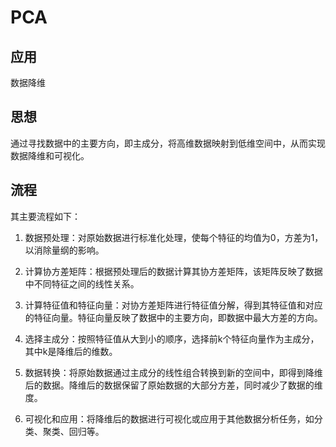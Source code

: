 # PCA

## 应用

数据降维

## 思想

通过寻找数据中的主要方向，即主成分，将高维数据映射到低维空间中，从而实现数据降维和可视化。

## 流程

其主要流程如下：

1. 数据预处理：对原始数据进行标准化处理，使每个特征的均值为0，方差为1，以消除量纲的影响。

2. 计算协方差矩阵：根据预处理后的数据计算其协方差矩阵，该矩阵反映了数据中不同特征之间的线性关系。

3. 计算特征值和特征向量：对协方差矩阵进行特征值分解，得到其特征值和对应的特征向量。特征向量反映了数据中的主要方向，即数据中最大方差的方向。

4. 选择主成分：按照特征值从大到小的顺序，选择前k个特征向量作为主成分，其中k是降维后的维数。

5. 数据转换：将原始数据通过主成分的线性组合转换到新的空间中，即得到降维后的数据。降维后的数据保留了原始数据的大部分方差，同时减少了数据的维度。

6. 可视化和应用：将降维后的数据进行可视化或应用于其他数据分析任务，如分类、聚类、回归等。



